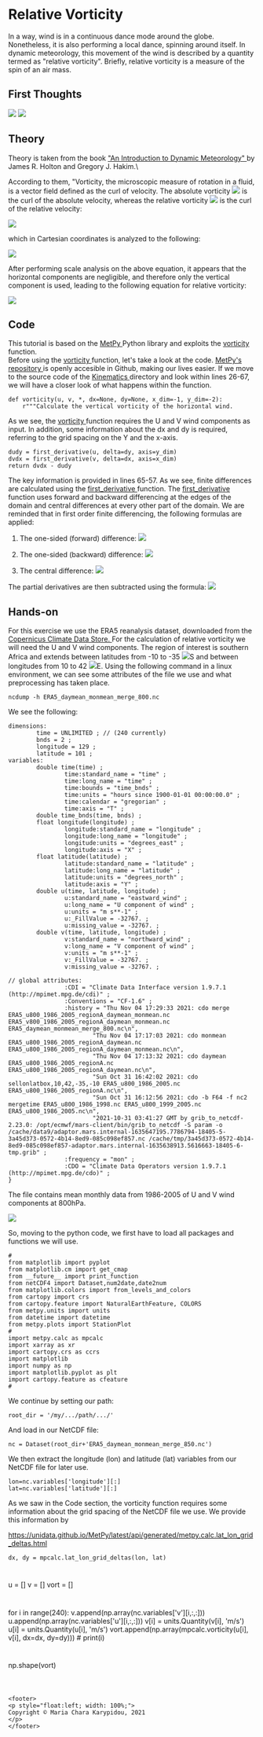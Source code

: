 # Relative Vorticity

In a way, wind is in a continuous dance mode around the globe. Nonetheless, it is also performing a local dance, spinning around itself. In dynamic meteorology, this movement of the wind is described by a quantity termed as "relative vorticity". Briefly, relative vorticity is a measure of the spin of an air mass. 

## First Thoughts
 

<img src="./ECMWF_RelVort_250hPa.png">

<img src="./ECMWF_RelVort_850hPa.png">
  
## Theory

Theory is taken from the book <a href="https://www.amazon.com/Introduction-Dynamic-Meteorology-International-Geophysics/dp/0123848660"> "An Introduction to Dynamic Meteorology" </a> by James R. Holton and Gregory J. Hakim.\

According to them, "Vorticity, the microscopic measure of rotation in a fluid, is a vector field defined as the curl of velocity. The absolute vorticity <img src="https://render.githubusercontent.com/render/math?math=\large \omega_\alpha"> is the curl of the absolute velocity, whereas the relative vorticity <img src="https://render.githubusercontent.com/render/math?math=\large \omega"> is the curl of the relative velocity:

<img src="https://render.githubusercontent.com/render/math?math=\LARGE \omega_\alpha \equiv \nabla\times \U_\alpha">

which in Cartesian coordinates is analyzed to the following:

<img src="https://render.githubusercontent.com/render/math?math=\LARGE \omega = (\frac{\partial w}{\partial y} - \frac{\partial v}{\partial z}, \frac{\partial u}{\partial z} - \frac{\partial w}{\partial x}, \frac{\partial v}{\partial x} - \frac{\partial u}{\partial y})">

After performing scale analysis on the above equation, it appears that the horizontal components are negligible, and therefore only the vertical component is used, leading to the following equation for relative vorticity:

<img src="https://render.githubusercontent.com/render/math?math=\LARGE \zeta = \frac{\partial v}{\partial x} - \frac{\partial u}{\partial y}"> 



## Code
This tutorial is based on the <a href="https://unidata.github.io/MetPy/latest/index.html#"> MetPy </a> Python library and exploits the <a href="https://unidata.github.io/MetPy/latest/api/generated/metpy.calc.vorticity.html?highlight=vorticity#metpy.calc.vorticity"> vorticity </a> function. \
Before using the <a href="https://unidata.github.io/MetPy/latest/api/generated/metpy.calc.vorticity.html?highlight=vorticity#metpy.calc.vorticity"> vorticity </a> function, let's take a look at the code. <a href="https://github.com/Unidata/MetPy"> MetPy's repository </a> is openly accesible in Github, making our lives easier. If we move to the source code of the <a href="https://github.com/Unidata/MetPy/blob/main/src/metpy/calc/kinematics.py"> Kinematics </a> directory and look within lines 26-67, we will have a closer look of what happens within the function. 


```
def vorticity(u, v, *, dx=None, dy=None, x_dim=-1, y_dim=-2):
    r"""Calculate the vertical vorticity of the horizontal wind.

```
As we see, the <a href="https://unidata.github.io/MetPy/latest/api/generated/metpy.calc.vorticity.html?highlight=vorticity#metpy.calc.vorticity"> vorticity </a> function requires the U and V wind components as input. In addition, some information about the dx and dy is required, referring to the grid spacing on the Y and the x-axis.

```
dudy = first_derivative(u, delta=dy, axis=y_dim)
dvdx = first_derivative(v, delta=dx, axis=x_dim)
return dvdx - dudy
```

The key information is provided in lines 65-57. As we see, finite differences are calculated using the <a href="https://github.com/Unidata/MetPy/blob/9b01cbef28927a8fc70984807166b6f151f6990d/src/metpy/calc/tools.py#L952"> first_derivative </a> function. The <a href="https://github.com/Unidata/MetPy/blob/9b01cbef28927a8fc70984807166b6f151f6990d/src/metpy/calc/tools.py#L952"> first_derivative </a> function uses forward and backward differencing at the edges of the domain and central differences at every other part of the domain. We are reminded that in first order finite differencing, the following formulas are applied:

1. The one-sided (forward) difference: <img src="https://render.githubusercontent.com/render/math?math=\LARGE \frac{f(a \dotplus h)-f(a)}{h}"> 

2. The one-sided (backward) difference: <img src="https://render.githubusercontent.com/render/math?math=\LARGE \frac{f(a)-f(a-h)}{h}"> 

3. The central difference: <img src="https://render.githubusercontent.com/render/math?math=\LARGE \frac{f(a \dotplus h)-f(a-h)}{2h}"> 

The partial derivatives are then subtracted using the formula: <img src="https://render.githubusercontent.com/render/math?math=\LARGE \frac{\partial v}{\partial x} - \frac{\partial u}{\partial y}"> 


## Hands-on

For this exercise we use the ERA5 reanalysis dataset, downloaded from the <a href="https://cds.climate.copernicus.eu/#!/home"> Copernicus Climate Data Store.  </a> For the calculation of relative vorticity we will need the U and V wind components. The region of interest is southern Africa and extends between latitudes from -10 to -35 <img src="https://render.githubusercontent.com/render/math?math=\LARGE \circ ">S and between longitudes from 10 to 42 <img src="https://render.githubusercontent.com/render/math?math=\LARGE \circ ">E.
Using the following command in a linux environment, we can see some attributes of the file we use and what preprocessing has taken place.

```
ncdump -h ERA5_daymean_monmean_merge_800.nc
```
We see the following:

```
dimensions:
        time = UNLIMITED ; // (240 currently)
        bnds = 2 ;
        longitude = 129 ;
        latitude = 101 ;
variables:
        double time(time) ;
                time:standard_name = "time" ;
                time:long_name = "time" ;
                time:bounds = "time_bnds" ;
                time:units = "hours since 1900-01-01 00:00:00.0" ;
                time:calendar = "gregorian" ;
                time:axis = "T" ;
        double time_bnds(time, bnds) ;
        float longitude(longitude) ;
                longitude:standard_name = "longitude" ;
                longitude:long_name = "longitude" ;
                longitude:units = "degrees_east" ;
                longitude:axis = "X" ;
        float latitude(latitude) ;
                latitude:standard_name = "latitude" ;
                latitude:long_name = "latitude" ;
                latitude:units = "degrees_north" ;
                latitude:axis = "Y" ;
        double u(time, latitude, longitude) ;
                u:standard_name = "eastward_wind" ;
                u:long_name = "U component of wind" ;
                u:units = "m s**-1" ;
                u:_FillValue = -32767. ;
                u:missing_value = -32767. ;
        double v(time, latitude, longitude) ;
                v:standard_name = "northward_wind" ;
                v:long_name = "V component of wind" ;
                v:units = "m s**-1" ;
                v:_FillValue = -32767. ;
                v:missing_value = -32767. ;

// global attributes:
                :CDI = "Climate Data Interface version 1.9.7.1 (http://mpimet.mpg.de/cdi)" ;
                :Conventions = "CF-1.6" ;
                :history = "Thu Nov 04 17:29:33 2021: cdo merge ERA5_u800_1986_2005_regionA_daymean_monmean.nc ERA5_v800_1986_2005_regionA_daymean_monmean.nc ERA5_daymean_monmean_merge_800.nc\n",
                        "Thu Nov 04 17:17:03 2021: cdo monmean ERA5_u800_1986_2005_regionA_daymean.nc ERA5_u800_1986_2005_regionA_daymean_monmean.nc\n",
                        "Thu Nov 04 17:13:32 2021: cdo daymean ERA5_u800_1986_2005_regionA.nc ERA5_u800_1986_2005_regionA_daymean.nc\n",
                        "Sun Oct 31 16:42:02 2021: cdo sellonlatbox,10,42,-35,-10 ERA5_u800_1986_2005.nc ERA5_u800_1986_2005_regionA.nc\n",
                        "Sun Oct 31 16:12:56 2021: cdo -b F64 -f nc2 mergetime ERA5_u800_1986_1998.nc ERA5_u800_1999_2005.nc ERA5_u800_1986_2005.nc\n",
                        "2021-10-31 03:41:27 GMT by grib_to_netcdf-2.23.0: /opt/ecmwf/mars-client/bin/grib_to_netcdf -S param -o /cache/data9/adaptor.mars.internal-1635647195.7786794-18405-5-3a45d373-0572-4b14-8ed9-085c098ef857.nc /cache/tmp/3a45d373-0572-4b14-8ed9-085c098ef857-adaptor.mars.internal-1635638913.5616663-18405-6-tmp.grib" ;
                :frequency = "mon" ;
                :CDO = "Climate Data Operators version 1.9.7.1 (http://mpimet.mpg.de/cdo)" ;
}

```
The file contains mean monthly data from 1986-2005 of U and V wind components at 800hPa.   

<img src="./u-wind.png">

So, moving to the python code, we first have to load all packages and functions we will use. 

```
# 
from matplotlib import pyplot
from matplotlib.cm import get_cmap
from __future__ import print_function
from netCDF4 import Dataset,num2date,date2num
from matplotlib.colors import from_levels_and_colors
from cartopy import crs
from cartopy.feature import NaturalEarthFeature, COLORS
from metpy.units import units
from datetime import datetime
from metpy.plots import StationPlot
#
import metpy.calc as mpcalc
import xarray as xr
import cartopy.crs as ccrs
import matplotlib
import numpy as np
import matplotlib.pyplot as plt
import cartopy.feature as cfeature
#
```
We continue by setting our path:
```
root_dir = '/my/.../path/.../'
```
And load in our NetCDF file:
```
nc = Dataset(root_dir+'ERA5_daymean_monmean_merge_850.nc')
```
We then extract the longitude (lon) and latitude (lat) variables from our NetCDF file for later use.
```
lon=nc.variables['longitude'][:]
lat=nc.variables['latitude'][:]
```
As we saw in the Code section, the vorticity function requires some information about the grid spacing of the NetCDF file we use. We provide this information by 

https://unidata.github.io/MetPy/latest/api/generated/metpy.calc.lat_lon_grid_deltas.html
```
dx, dy = mpcalc.lat_lon_grid_deltas(lon, lat)
```
#
u = []
v = []
vort = []
#
for i in range(240):
    v.append(np.array(nc.variables['v'][i,:,:]))                    
    u.append(np.array(nc.variables['u'][i,:,:]))
    v[i] = units.Quantity(v[i], 'm/s')
    u[i] = units.Quantity(u[i], 'm/s')
    vort.append(np.array(mpcalc.vorticity(u[i], v[i], dx=dx, dy=dy)))
    #
    print(i)
#
np.shape(vort)
#
#
```
    
<footer>
<p style="float:left; width: 100%;">
Copyright © Maria Chara Karypidou, 2021
</p>
</footer>


